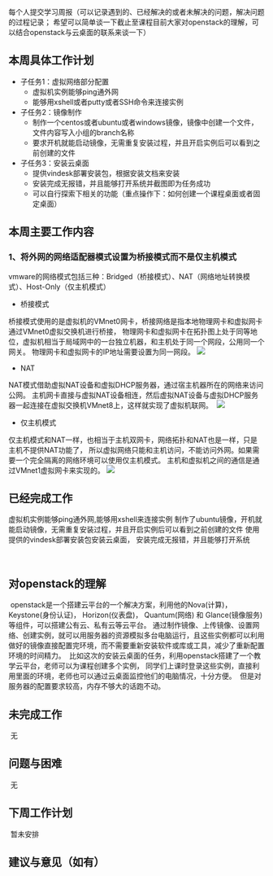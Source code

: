 每个人提交学习周报（可以记录遇到的、已经解决的或者未解决的问题，解决问题的过程记录；
希望可以简单谈一下截止至课程目前大家对openstack的理解，可以结合openstack与云桌面的联系来谈一下）

## 本周具体工作计划

  - 子任务1：虚拟网络部分配置
    - 虚拟机实例能够ping通外网
    - 能够用xshell或者putty或者SSH命令来连接实例
  - 子任务2：镜像制作
    - 制作一个centos或者ubuntu或者windows镜像，镜像中创建一个文件，文件内容写入小组的branch名称
    - 要求开机就能启动镜像，无需重复安装过程，并且开启实例后可以看到之前创建的文件
  - 子任务3：安装云桌面
    - 提供vindesk部署安装包，根据安装文档来安装
    - 安装完成无报错，并且能够打开系统并截图即为任务成功
    - 可以自行探索下相关的功能（重点操作下：如何创建一个课程桌面或者固定桌面）
  

## 本周主要工作内容
  
  ### 1、将外网的网络适配器模式设置为桥接模式而不是仅主机模式
  vmware的网络模式包括三种：Bridged（桥接模式）、NAT（网络地址转换模式）、Host-Only（仅主机模式）
  
  - 桥接模式
  
  桥接模式使用的是虚拟机的VMnet0网卡，桥接网络是指本地物理网卡和虚拟网卡通过VMnet0虚拟交换机进行桥接，
  物理网卡和虚拟网卡在拓扑图上处于同等地位，虚拟机相当于局域网中的一台独立机器，和主机处于同一个网段，公用同一个网关。
  物理网卡和虚拟网卡的IP地址需要设置为同一网段。
  ![](https://img-blog.csdn.net/20160408183817187)
  
  - NAT
  
  NAT模式借助虚拟NAT设备和虚拟DHCP服务器，通过宿主机器所在的网络来访问公网。
  主机网卡直接与虚拟NAT设备相连，然后虚拟NAT设备与虚拟DHCP服务器一起连接在虚拟交换机VMnet8上，这样就实现了虚拟机联网。
  ![](https://img-blog.csdn.net/20160408184441387)
  
  - 仅主机模式
  
  仅主机模式和NAT一样，也相当于主机双网卡，网络拓扑和NAT也是一样，只是主机不提供NAT功能了，
  所以虚拟网络只能和主机访问，不能访问外网。如果需要一个完全隔离的网络环境可以使用仅主机模式。
  主机和虚拟机之间的通信是通过VMnet1虚拟网卡来实现的。
  ![](https://img-blog.csdn.net/20160408185234834)

## 已经完成工作

  虚拟机实例能够ping通外网,能够用xshell来连接实例
  制作了ubuntu镜像，开机就能启动镜像，无需重复安装过程，并且开启实例后可以看到之前创建的文件
  使用提供的vindesk部署安装包安装云桌面， 安装完成无报错，并且能够打开系统
  
  
## 对openstack的理解

  openstack是一个搭建云平台的一个解决方案，利用他的Nova(计算)， Keystone(身份认证)，
  Horizon(仪表盘)， Quantum(网络) 和 Glance(镜像服务)等组件，可以搭建公有云、私有云等云平台。
  通过制作镜像、上传镜像、设置网络、创建实例，就可以用服务器的资源模拟多台电脑运行，且这些实例都可以利用
  做好的镜像直接配置完环境，而不需要重新安装软件或库或工具，减少了重新配置环境的时间精力。
  比如这次的安装云桌面的任务，利用openstack搭建了一个教学云平台，老师可以为课程创建多个实例，
  同学们上课时登录这些实例，直接利用里面的环境，老师也可以通过云桌面监控他们的电脑情况，十分方便。
  但是对服务器的配置要求较高，内存不够大的话跑不动。

## 未完成工作

  无
  
## 问题与困难
  
  无

## 下周工作计划

  暂未安排

## 建议与意见（如有）
